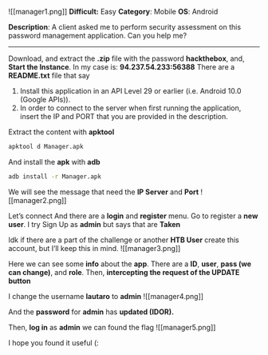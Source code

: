 ![[manager1.png]]
**Difficult:** Easy
**Category**: Mobile
**OS**: Android

**Description**: A client asked me to perform security assessment on this password management application. Can you help me?

---

Download, and extract the **.zip** file with the password **hackthebox**, and, **Start the Instance**.
In my case is: **94.237.54.233:56388**
There are a **README.txt** file that say

1. Install this application in an API Level 29 or earlier (i.e. Android 10.0 (Google APIs)).
2. In order to connect to the server when first running the application, insert the IP and PORT that you are provided in the description.

Extract the content with **apktool**
```bash
apktool d Manager.apk
```

And install the **apk** with **adb**
```bash
adb install -r Manager.apk
```

We will see the message that need the **IP Server** and **Port**
![[manager2.png]]

Let’s connect
And there are a **login** and **register** menu.
Go to register a **new user**.
I try Sign Up as **admin** but says that are **Taken**

Idk if there are a part of the challenge or another **HTB User** create this account, but I’ll keep this in mind.
![[manager3.png]]

Here we can see some **info** about the **app**.
There are a **ID**, **user**, **pass (we can change)**, and **role**.
Then, **intercepting the request of the UPDATE button**

I change the username **lautaro** to **admin**
![[manager4.png]]

And the **password** for **admin** has **updated (IDOR).**

Then, **log in** as **admin** we can found the flag
![[manager5.png]]

I hope you found it useful (: